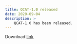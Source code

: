 ```yaml
---
title: QCAT-1.0 released
date: 2020-09-04
description: >
    QCAT-1.0 has been released.
---
```



Download <a href="https://github.com/szcompressor/qcat/releases/download/v1.0/qcat-1.0.tar.gz">link</a>

